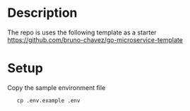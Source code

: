 # Description
The repo is uses the following template as a starter
https://github.com/bruno-chavez/go-microservice-template

# Setup
Copy the sample environment file
```sh
   cp .env.example .env
```
